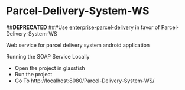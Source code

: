 # Parcel-Delivery-System-WS

##**DEPRECATED**
###Use [enterprise-parcel-delivery](https://github.com/GiovanniL19/enterprise-parcel-delivery) in favor of Parcel-Delivery-System-WS

Web service for parcel delivery system android application

Running the SOAP Service Locally
- Open the project in glassfish
- Run the project
- Go To http://localhost:8080/Parcel-Delivery-System-WS/
